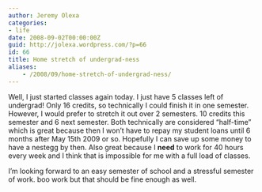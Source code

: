 ```yaml
---
author: Jeremy Olexa
categories:
- life
date: 2008-09-02T00:00:00Z
guid: http://jolexa.wordpress.com/?p=66
id: 66
title: Home stretch of undergrad-ness
aliases:
    - /2008/09/home-stretch-of-undergrad-ness/
---
```


Well, I just started classes again today. I just have 5 classes left of undergrad! Only 16 credits, so technically I could finish it in one semester. However, I would prefer to stretch it out over 2 semesters. 10 credits this semester and 6 next semester. Both technically are considered &#8220;half-time&#8221; which is great because then I won&#8217;t have to repay my student loans until 6 months after May 15th 2009 or so. Hopefully I can save up some money to have a nestegg by then. Also great because I **need** to work for 40 hours every week and I think that is impossible for me with a full load of classes.

I&#8217;m looking forward to an easy semester of school and a stressful semester of work. boo work but that should be fine enough as well.